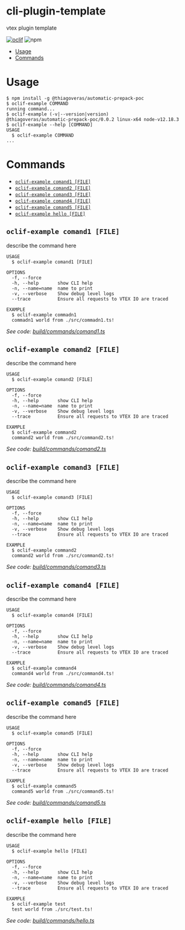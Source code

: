 cli-plugin-template
===================

vtex plugin template

[![oclif](https://img.shields.io/badge/cli-oclif-brightgreen.svg)](https://oclif.io)
![npm](https://img.shields.io/npm/v/@vtex/cli-plugin-template)

<!-- toc -->
* [Usage](#usage)
* [Commands](#commands)
<!-- tocstop -->
# Usage
<!-- usage -->
```sh-session
$ npm install -g @thiagoveras/automatic-prepack-poc
$ oclif-example COMMAND
running command...
$ oclif-example (-v|--version|version)
@thiagoveras/automatic-prepack-poc/0.0.2 linux-x64 node-v12.18.3
$ oclif-example --help [COMMAND]
USAGE
  $ oclif-example COMMAND
...
```
<!-- usagestop -->
# Commands
<!-- commands -->
* [`oclif-example comand1 [FILE]`](#oclif-example-comand1-file)
* [`oclif-example comand2 [FILE]`](#oclif-example-comand2-file)
* [`oclif-example comand3 [FILE]`](#oclif-example-comand3-file)
* [`oclif-example comand4 [FILE]`](#oclif-example-comand4-file)
* [`oclif-example comand5 [FILE]`](#oclif-example-comand5-file)
* [`oclif-example hello [FILE]`](#oclif-example-hello-file)

## `oclif-example comand1 [FILE]`

describe the command here

```
USAGE
  $ oclif-example comand1 [FILE]

OPTIONS
  -f, --force
  -h, --help       show CLI help
  -n, --name=name  name to print
  -v, --verbose    Show debug level logs
  --trace          Ensure all requests to VTEX IO are traced

EXAMPLE
  $ oclif-example commadn1
  commadn1 world from ./src/commadn1.ts!
```

_See code: [build/commands/comand1.ts](https://github.com/vtex/cli-plugin-template/blob/v0.0.2/build/commands/comand1.ts)_

## `oclif-example comand2 [FILE]`

describe the command here

```
USAGE
  $ oclif-example comand2 [FILE]

OPTIONS
  -f, --force
  -h, --help       show CLI help
  -n, --name=name  name to print
  -v, --verbose    Show debug level logs
  --trace          Ensure all requests to VTEX IO are traced

EXAMPLE
  $ oclif-example command2
  command2 world from ./src/command2.ts!
```

_See code: [build/commands/comand2.ts](https://github.com/vtex/cli-plugin-template/blob/v0.0.2/build/commands/comand2.ts)_

## `oclif-example comand3 [FILE]`

describe the command here

```
USAGE
  $ oclif-example comand3 [FILE]

OPTIONS
  -f, --force
  -h, --help       show CLI help
  -n, --name=name  name to print
  -v, --verbose    Show debug level logs
  --trace          Ensure all requests to VTEX IO are traced

EXAMPLE
  $ oclif-example command2
  command2 world from ./src/command2.ts!
```

_See code: [build/commands/comand3.ts](https://github.com/vtex/cli-plugin-template/blob/v0.0.2/build/commands/comand3.ts)_

## `oclif-example comand4 [FILE]`

describe the command here

```
USAGE
  $ oclif-example comand4 [FILE]

OPTIONS
  -f, --force
  -h, --help       show CLI help
  -n, --name=name  name to print
  -v, --verbose    Show debug level logs
  --trace          Ensure all requests to VTEX IO are traced

EXAMPLE
  $ oclif-example command4
  command4 world from ./src/command4.ts!
```

_See code: [build/commands/comand4.ts](https://github.com/vtex/cli-plugin-template/blob/v0.0.2/build/commands/comand4.ts)_

## `oclif-example comand5 [FILE]`

describe the command here

```
USAGE
  $ oclif-example comand5 [FILE]

OPTIONS
  -f, --force
  -h, --help       show CLI help
  -n, --name=name  name to print
  -v, --verbose    Show debug level logs
  --trace          Ensure all requests to VTEX IO are traced

EXAMPLE
  $ oclif-example command5
  command5 world from ./src/command5.ts!
```

_See code: [build/commands/comand5.ts](https://github.com/vtex/cli-plugin-template/blob/v0.0.2/build/commands/comand5.ts)_

## `oclif-example hello [FILE]`

describe the command here

```
USAGE
  $ oclif-example hello [FILE]

OPTIONS
  -f, --force
  -h, --help       show CLI help
  -n, --name=name  name to print
  -v, --verbose    Show debug level logs
  --trace          Ensure all requests to VTEX IO are traced

EXAMPLE
  $ oclif-example test
  test world from ./src/test.ts!
```

_See code: [build/commands/hello.ts](https://github.com/vtex/cli-plugin-template/blob/v0.0.2/build/commands/hello.ts)_
<!-- commandsstop -->
